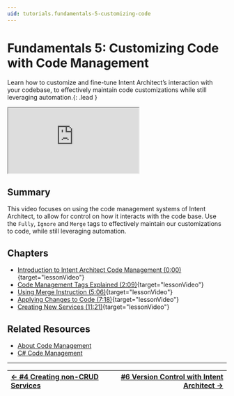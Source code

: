 ```yaml
---
uid: tutorials.fundamentals-5-customizing-code
---
```

# Fundamentals 5: Customizing Code with Code Management

Learn how to customize and fine-tune Intent Architect’s interaction with your codebase, to effectively maintain code customizations while still leveraging automation.{: .lead }

<div class="video-16x9"><iframe name="lessonVideo" src="https://intentarchitect.com/#/redirect/?category=docs-embedded&subCategory=fundamentals-five" title="Video" allowfullscreen></iframe></div>

## Summary

This video focuses on using the code management systems of Intent Architect, to allow for control on how it interacts with the code base. Use the `Fully`, `Ignore` and `Merge` tags to effectively maintain our customizations to code, while still leveraging automation.

## Chapters

- [Introduction to Intent Architect Code Management (0:00)](https://www.youtube.com/embed/31SXHhgEdSg?rel=0&start=0&autoplay=1){target="lessonVideo"}
- [Code Management Tags Explained (2:09)](https://www.youtube.com/embed/31SXHhgEdSg?rel=0&start=129&autoplay=1){target="lessonVideo"}
- [Using Merge Instruction (5:06)](https://www.youtube.com/embed/31SXHhgEdSg?rel=0&start=306&autoplay=1){target="lessonVideo"}
- [Applying Changes to Code (7:18)](https://www.youtube.com/embed/31SXHhgEdSg?rel=0&start=438&autoplay=1){target="lessonVideo"}
- [Creating New Services (11:21)](https://www.youtube.com/embed/31SXHhgEdSg?rel=0&start=681&autoplay=1){target="lessonVideo"}

## Related Resources

- [About Code Management](xref:application-development.code-management.about-code-management)
- [C# Code Management](xref:application-development.code-weaving-and-generation.about-code-management-csharp)

---

| [← #4 Creating non-CRUD Services](xref:tutorials.fundamentals-4-create-non-crud-service) | [#6 Version Control with Intent Architect →](xref:tutorials.fundamentals-6-version-control) |
|:--|--:|
